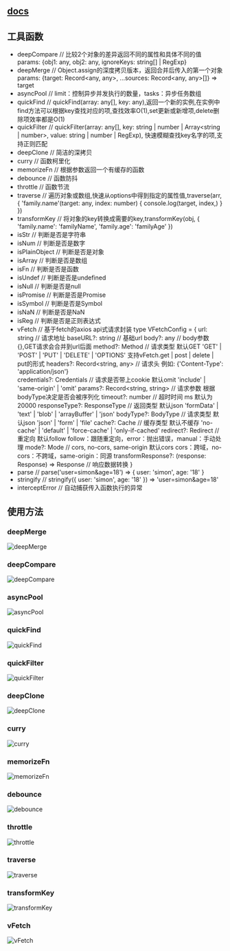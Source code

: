 ## [docs](https://www.hejian.club/posts/toolsfunction)

## 工具函数
- deepCompare  // 比较2个对象的差异返回不同的属性和具体不同的值 params: {obj1: any, obj2: any, ignoreKeys: string[] | RegExp}
- deepMerge  // Object.assign的深度拷贝版本，返回合并后传入的第一个对象 params: {target: Record<any, any>, ...sources: Record<any, any>[]} => target
- asyncPool  // limit：控制异步并发执行的数量，tasks：异步任务数组
- quickFind  // quickFind(array: any[], key: any),返回一个新的实例,在实例中find方法可以根据key查找对应的项,查找效率O(1),set更新或新增项,delete删除项效率都是O(1)
- quickFilter  // quickFilter(array: any[], key: string | number | Array<string | number>, value: string | number | RegExp), 快速模糊查找key名字的项,支持正则匹配
- deepClone  // 简洁的深拷贝
- curry  // 函数柯里化
- memorizeFn  // 根据参数返回一个有缓存的函数
- debounce  // 函数防抖
- throttle  // 函数节流
- traverse  // 遍历对象或数组,快速从options中得到指定的属性值,traverse(arr, {
      'family.name'(target: any, index: number) {
        console.log(target, index,)
      }
    })
- transformKey  // 将对象的key转换成需要的key,transformKey(obj, {
      'family.name': 'familyName',
      'family.age': 'familyAge'
    })
- isStr  // 判断是否是字符串
- isNum  // 判断是否是数字
- isPlainObject  // 判断是否是对象
- isArray  // 判断是否是数组
- isFn  // 判断是否是函数
- isUndef  // 判断是否是undefined
- isNull  // 判断是否是null
- isPromise  // 判断是否是Promise
- isSymbol  // 判断是否是Symbol
- isNaN  // 判断是否是NaN
- isReg  // 判断是否是正则表达式
- vFetch  // 基于fetch的axios api式请求封装  type VFetchConfig = {
  url: string // 请求地址
  baseURL?: string // 基础url
  body?: any // body参数 {},GET请求会合并到url后面
  method?: Method // 请求类型 默认GET 'GET' | 'POST' | 'PUT' | 'DELETE' | 'OPTIONS' 支持vFetch.get | post | delete | put的形式
  headers?: Record<string, any> // 请求头 例如: {'Content-Type': 'application/json'}  
  credentials?: Credentials // 请求是否带上cookie 默认omit 'include' | 'same-origin' | 'omit' 
  params?: Record<string, string> // 请求参数 根据bodyType决定是否会被序列化
  timeout?: number // 超时时间 ms 默认为20000
  responseType?: ResponseType // 返回类型 默认json 'formData' | 'text' | 'blob' | 'arrayBuffer' | 'json'
  bodyType?: BodyType // 请求类型 默认json 'json' | 'form' | 'file' 
  cache?: Cache // 缓存类型 默认不缓存 'no-cache' | 'default' | 'force-cache' | 'only-if-cached' 
  redirect?: Redirect // 重定向 默认follow follow：跟随重定向，error：抛出错误，manual：手动处理
  mode?: Mode // cors, no-cors, same-origin 默认cors cors：跨域，no-cors：不跨域，same-origin：同源
  transformResponse?: (response: Response) => Response // 响应数据转换
}
- parse // parse('user=simon&age=18') => { user: 'simon', age: '18' }
- stringify // stringify({ user: 'simon', age: '18' }) => 'user=simon&age=18'
- interceptError  // 自动捕获传入函数执行的异常


## 使用方法
### deepMerge
![deepMerge](assets/deepMerge.png)
### deepCompare
![deepCompare](assets/deepCompare.png)
### asyncPool
![asyncPool](assets/asyncPool.png)
### quickFind
![quickFind](assets/quickFind.png)
### quickFilter
![quickFilter](assets/quickFilter.png)
### deepClone
![deepClone](assets/deepClone.png)
### curry
![curry](assets/curry.png)
### memorizeFn
![memorizeFn](assets/memorizeFn.png)
### debounce
![debounce](assets/debounce.png)
### throttle
![throttle](assets/throttle.png)
### traverse
![traverse](assets/traverse.png)
### transformKey
![transformKey](assets/transformKey.png)
### vFetch
![vFetch](assets/vFetch.png)

